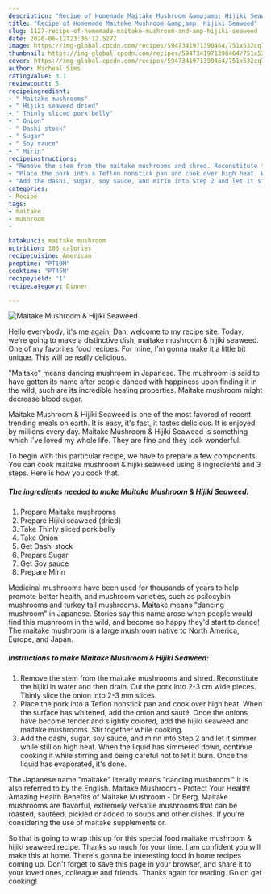 ```yaml
---
description: "Recipe of Homemade Maitake Mushroom &amp;amp; Hijiki Seaweed"
title: "Recipe of Homemade Maitake Mushroom &amp;amp; Hijiki Seaweed"
slug: 1127-recipe-of-homemade-maitake-mushroom-and-amp-hijiki-seaweed
date: 2020-06-12T23:36:12.527Z
image: https://img-global.cpcdn.com/recipes/5947341971390464/751x532cq70/maitake-mushroom-hijiki-seaweed-recipe-main-photo.jpg
thumbnail: https://img-global.cpcdn.com/recipes/5947341971390464/751x532cq70/maitake-mushroom-hijiki-seaweed-recipe-main-photo.jpg
cover: https://img-global.cpcdn.com/recipes/5947341971390464/751x532cq70/maitake-mushroom-hijiki-seaweed-recipe-main-photo.jpg
author: Micheal Sims
ratingvalue: 3.1
reviewcount: 5
recipeingredient:
- " Maitake mushrooms"
- " Hijiki seaweed dried"
- " Thinly sliced pork belly"
- " Onion"
- " Dashi stock"
- " Sugar"
- " Soy sauce"
- " Mirin"
recipeinstructions:
- "Remove the stem from the maitake mushrooms and shred. Reconstitute the hijiki in water and then drain. Cut the pork into 2-3 cm wide pieces. Thinly slice the onion into 2-3 mm slices."
- "Place the pork into a Teflon nonstick pan and cook over high heat. When the surface has whitened, add the onion and sauté. Once the onions have become tender and slightly colored, add the hijiki seaweed and maitake mushrooms. Stir together while cooking."
- "Add the dashi, sugar, soy sauce, and mirin into Step 2 and let it simmer while still on high heat. When the liquid has simmered down, continue cooking it while stirring and being careful not to let it burn. Once the liquid has evaporated, it&#39;s done."
categories:
- Recipe
tags:
- maitake
- mushroom
- 

katakunci: maitake mushroom  
nutrition: 186 calories
recipecuisine: American
preptime: "PT10M"
cooktime: "PT45M"
recipeyield: "1"
recipecategory: Dinner

---
```



![Maitake Mushroom &amp; Hijiki Seaweed](https://img-global.cpcdn.com/recipes/5947341971390464/751x532cq70/maitake-mushroom-hijiki-seaweed-recipe-main-photo.jpg)

Hello everybody, it's me again, Dan, welcome to my recipe site. Today, we're going to make a distinctive dish, maitake mushroom &amp; hijiki seaweed. One of my favorites food recipes. For mine, I'm gonna make it a little bit unique. This will be really delicious.

&#34;Maitake&#34; means dancing mushroom in Japanese. The mushroom is said to have gotten its name after people danced with happiness upon finding it in the wild, such are its incredible healing properties. Maitake mushroom might decrease blood sugar.

Maitake Mushroom &amp; Hijiki Seaweed is one of the most favored of recent trending meals on earth. It is easy, it's fast, it tastes delicious. It is enjoyed by millions every day. Maitake Mushroom &amp; Hijiki Seaweed is something which I've loved my whole life. They are fine and they look wonderful.


To begin with this particular recipe, we have to prepare a few components. You can cook maitake mushroom &amp; hijiki seaweed using 8 ingredients and 3 steps. Here is how you cook that.

<!--inarticleads1-->

##### The ingredients needed to make Maitake Mushroom &amp; Hijiki Seaweed:

1. Prepare  Maitake mushrooms
1. Prepare  Hijiki seaweed (dried)
1. Take  Thinly sliced pork belly
1. Take  Onion
1. Get  Dashi stock
1. Prepare  Sugar
1. Get  Soy sauce
1. Prepare  Mirin


Medicinal mushrooms have been used for thousands of years to help promote better health, and mushroom varieties, such as psilocybin mushrooms and turkey tail mushrooms. Maitake means &#34;dancing mushroom&#34; in Japanese. Stories say this name arose when people would find this mushroom in the wild, and become so happy they&#39;d start to dance! The maitake mushroom is a large mushroom native to North America, Europe, and Japan. 

<!--inarticleads2-->

##### Instructions to make Maitake Mushroom &amp; Hijiki Seaweed:

1. Remove the stem from the maitake mushrooms and shred. Reconstitute the hijiki in water and then drain. Cut the pork into 2-3 cm wide pieces. Thinly slice the onion into 2-3 mm slices.
1. Place the pork into a Teflon nonstick pan and cook over high heat. When the surface has whitened, add the onion and sauté. Once the onions have become tender and slightly colored, add the hijiki seaweed and maitake mushrooms. Stir together while cooking.
1. Add the dashi, sugar, soy sauce, and mirin into Step 2 and let it simmer while still on high heat. When the liquid has simmered down, continue cooking it while stirring and being careful not to let it burn. Once the liquid has evaporated, it&#39;s done.


The Japanese name &#34;maitake&#34; literally means &#34;dancing mushroom.&#34; It is also referred to by the English. Maitake Mushroom - Protect Your Health! Amazing Health Benefits of Maitake Mushroom - Dr Berg. Maitake mushrooms are flavorful, extremely versatile mushrooms that can be roasted, sautéed, pickled or added to soups and other dishes. If you&#39;re considering the use of maitake supplements or. 

So that is going to wrap this up for this special food maitake mushroom &amp; hijiki seaweed recipe. Thanks so much for your time. I am confident you will make this at home. There's gonna be interesting food in home recipes coming up. Don't forget to save this page in your browser, and share it to your loved ones, colleague and friends. Thanks again for reading. Go on get cooking!
